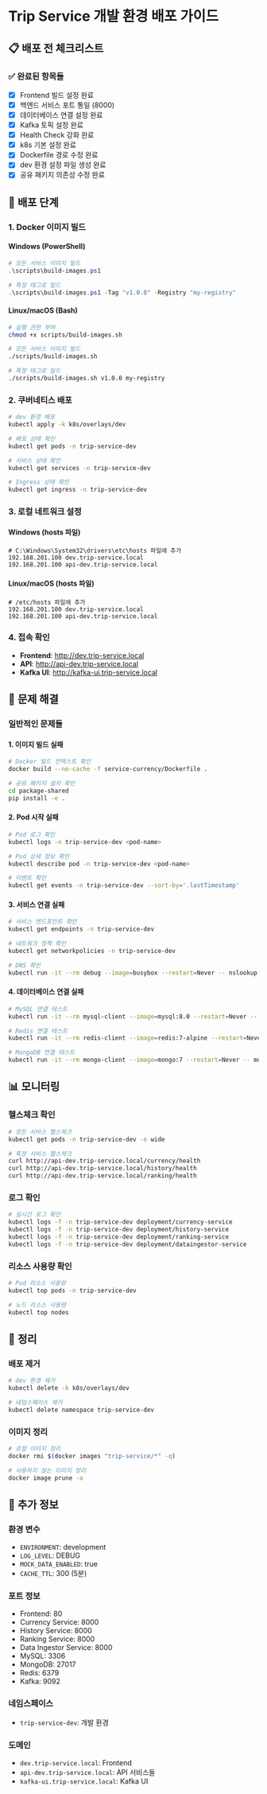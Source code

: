 # Trip Service 개발 환경 배포 가이드

## 📋 배포 전 체크리스트

### ✅ 완료된 항목들
- [x] Frontend 빌드 설정 완료
- [x] 백엔드 서비스 포트 통일 (8000)
- [x] 데이터베이스 연결 설정 완료
- [x] Kafka 토픽 설정 완료
- [x] Health Check 강화 완료
- [x] k8s 기본 설정 완료
- [x] Dockerfile 경로 수정 완료
- [x] dev 환경 설정 파일 생성 완료
- [x] 공유 패키지 의존성 수정 완료

## 🚀 배포 단계

### 1. Docker 이미지 빌드

#### Windows (PowerShell)
```powershell
# 모든 서비스 이미지 빌드
.\scripts\build-images.ps1

# 특정 태그로 빌드
.\scripts\build-images.ps1 -Tag "v1.0.0" -Registry "my-registry"
```

#### Linux/macOS (Bash)
```bash
# 실행 권한 부여
chmod +x scripts/build-images.sh

# 모든 서비스 이미지 빌드
./scripts/build-images.sh

# 특정 태그로 빌드
./scripts/build-images.sh v1.0.0 my-registry
```

### 2. 쿠버네티스 배포

```bash
# dev 환경 배포
kubectl apply -k k8s/overlays/dev

# 배포 상태 확인
kubectl get pods -n trip-service-dev

# 서비스 상태 확인
kubectl get services -n trip-service-dev

# Ingress 상태 확인
kubectl get ingress -n trip-service-dev
```

### 3. 로컬 네트워크 설정

#### Windows (hosts 파일)
```
# C:\Windows\System32\drivers\etc\hosts 파일에 추가
192.168.201.100 dev.trip-service.local
192.168.201.100 api-dev.trip-service.local
```

#### Linux/macOS (hosts 파일)
```
# /etc/hosts 파일에 추가
192.168.201.100 dev.trip-service.local
192.168.201.100 api-dev.trip-service.local
```

### 4. 접속 확인

- **Frontend**: http://dev.trip-service.local
- **API**: http://api-dev.trip-service.local
- **Kafka UI**: http://kafka-ui.trip-service.local

## 🔧 문제 해결

### 일반적인 문제들

#### 1. 이미지 빌드 실패
```bash
# Docker 빌드 컨텍스트 확인
docker build --no-cache -f service-currency/Dockerfile .

# 공유 패키지 설치 확인
cd package-shared
pip install -e .
```

#### 2. Pod 시작 실패
```bash
# Pod 로그 확인
kubectl logs -n trip-service-dev <pod-name>

# Pod 상세 정보 확인
kubectl describe pod -n trip-service-dev <pod-name>

# 이벤트 확인
kubectl get events -n trip-service-dev --sort-by='.lastTimestamp'
```

#### 3. 서비스 연결 실패
```bash
# 서비스 엔드포인트 확인
kubectl get endpoints -n trip-service-dev

# 네트워크 정책 확인
kubectl get networkpolicies -n trip-service-dev

# DNS 확인
kubectl run -it --rm debug --image=busybox --restart=Never -- nslookup mysql-service
```

#### 4. 데이터베이스 연결 실패
```bash
# MySQL 연결 테스트
kubectl run -it --rm mysql-client --image=mysql:8.0 --restart=Never -- mysql -h mysql-service -u trip_user -p

# Redis 연결 테스트
kubectl run -it --rm redis-client --image=redis:7-alpine --restart=Never -- redis-cli -h redis-service

# MongoDB 연결 테스트
kubectl run -it --rm mongo-client --image=mongo:7 --restart=Never -- mongosh mongodb://admin:password@mongodb-service:27017/currency_db
```

## 📊 모니터링

### 헬스체크 확인
```bash
# 모든 서비스 헬스체크
kubectl get pods -n trip-service-dev -o wide

# 특정 서비스 헬스체크
curl http://api-dev.trip-service.local/currency/health
curl http://api-dev.trip-service.local/history/health
curl http://api-dev.trip-service.local/ranking/health
```

### 로그 확인
```bash
# 실시간 로그 확인
kubectl logs -f -n trip-service-dev deployment/currency-service
kubectl logs -f -n trip-service-dev deployment/history-service
kubectl logs -f -n trip-service-dev deployment/ranking-service
kubectl logs -f -n trip-service-dev deployment/dataingestor-service
```

### 리소스 사용량 확인
```bash
# Pod 리소스 사용량
kubectl top pods -n trip-service-dev

# 노드 리소스 사용량
kubectl top nodes
```

## 🧹 정리

### 배포 제거
```bash
# dev 환경 제거
kubectl delete -k k8s/overlays/dev

# 네임스페이스 제거
kubectl delete namespace trip-service-dev
```

### 이미지 정리
```bash
# 로컬 이미지 정리
docker rmi $(docker images "trip-service/*" -q)

# 사용하지 않는 이미지 정리
docker image prune -a
```

## 📝 추가 정보

### 환경 변수
- `ENVIRONMENT`: development
- `LOG_LEVEL`: DEBUG
- `MOCK_DATA_ENABLED`: true
- `CACHE_TTL`: 300 (5분)

### 포트 정보
- Frontend: 80
- Currency Service: 8000
- History Service: 8000
- Ranking Service: 8000
- Data Ingestor Service: 8000
- MySQL: 3306
- MongoDB: 27017
- Redis: 6379
- Kafka: 9092

### 네임스페이스
- `trip-service-dev`: 개발 환경

### 도메인
- `dev.trip-service.local`: Frontend
- `api-dev.trip-service.local`: API 서비스들
- `kafka-ui.trip-service.local`: Kafka UI

